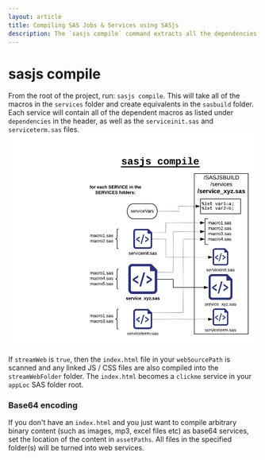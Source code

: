 ```yaml
---
layout: article
title: Compiling SAS Jobs & Services using SASjs
description: The `sasjs compile` command extracts all the dependencies and input programs for each service / job and includes them in a single file ready for deployment
---
```


sasjs compile
====================

From the root of the project, run:  `sasjs compile`.  This will take all of the macros in the `services` folder and create equivalents in the `sasbuild` folder.  Each service will contain all of the dependent macros as listed under `dependencies` in the header, as well as the `serviceinit.sas` and `serviceterm.sas` files.
![sasjscliflow.png](/img/sasjscompile.png)

If `streamWeb` is `true`, then the `index.html` file in your `webSourcePath` is scanned and any linked JS / CSS files are also compiled into the `streamWebFolder` folder.  The `index.html` becomes a `clickme` service in your `appLoc` SAS folder root.

### Base64 encoding
If you don't have an `index.html` and you just want to compile arbitrary binary content (such as images, mp3, excel files etc) as base64 services, set the location of the content in `assetPaths`.  All files in the specified folder(s) will be turned into web services.
